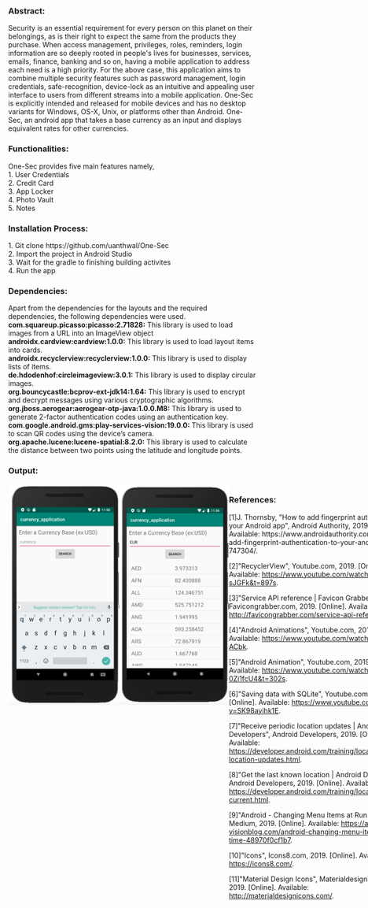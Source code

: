 <h3><b>Abstract:</b></h3>Security is an essential requirement for every person on this planet on their belongings, as is their right to expect the same from the products they purchase. When access management, privileges, roles, reminders, login information are so deeply rooted in people's lives for businesses, services, emails, finance, banking and so on, having a mobile application to address each need is a high priority. For the above case, this application aims to combine multiple security features such as password management, login credentials, safe-recognition, device-lock as an intuitive and appealing user interface to users from different streams into a mobile application. One-Sec is explicitly intended and released for mobile devices and has no desktop variants for Windows, OS-X, Unix, or platforms other than Android. 
One-Sec, an android app that takes a base currency as an input and displays equivalent rates for other currencies.

<h3><b>Functionalities:</b></h3>One-Sec provides five main features namely,<br/>
1. User Credentials <br/>
2. Credit Card <br/>
3. App Locker <br/>
4. Photo Vault <br/>
5. Notes <br/>

<h3><b>Installation Process:</b></h3>1. Git clone https://github.com/uanthwal/One-Sec<br/>
2. Import the project in Android Studio<br/>
3. Wait for the gradle to finishing building activites<br/>
4. Run the app<br/>

<h3><b>Dependencies:</b></h3>
Apart from the dependencies for the layouts and the required dependencies, the following dependencies were used. <br/>
<b>com.squareup.picasso:picasso:2.71828:</b> This library is used to load images from a URL into an ImageView object <br/>
<b>androidx.cardview:cardview:1.0.0:</b> This library is used to load layout items into cards. <br/>
<b>androidx.recyclerview:recyclerview:1.0.0:</b> This library is used to display lists of items. <br/>
<b>de.hdodenhof:circleimageview:3.0.1:</b> This library is used to display circular images. <br/>
<b>org.bouncycastle:bcprov-ext-jdk14:1.64:</b> This library is used to encrypt and decrypt messages using various cryptographic algorithms. <br/>
<b>org.jboss.aerogear:aerogear-otp-java:1.0.0.M8:</b> This library is used to generate 2-factor authentication codes using an authentication key. <br/>
<b>com.google.android.gms:play-services-vision:19.0.0:</b> This library is used to scan QR codes using the device’s camera.  <br/>
<b>org.apache.lucene:lucene-spatial:8.2.0:</b> This library is used to calculate the distance between two points using the latitude and longitude points. <br/>

<h3><b>Output:</b></h3>
<div style="display:flex;">
  <img src="https://github.com/uanthwal/Currency_Converter/blob/master/app_run_picture_1.png" height="450"/>
  <img src="https://github.com/uanthwal/Currency_Converter/blob/master/app_run_picture_2.png" height="450"/>
<div>

<h3><b>References:</b></h3>
[1]J. Thornsby, "How to add fingerprint authentication to your Android app", Android Authority, 2019. [Online]. Available: https://www.androidauthority.com/how-to-add-fingerprint-authentication-to-your-android-app-747304/.

[2]"RecyclerView", Youtube.com, 2019. [Online]. Available: https://www.youtube.com/watch?v=Vyqz_-sJGFk&t=897s.

[3]"Service API reference | Favicon Grabber", Favicongrabber.com, 2019. [Online]. Available: http://favicongrabber.com/service-api-reference.

[4]"Android Animations", Youtube.com, 2019. [Online]. Available: https://www.youtube.com/watch?v=n4IyvL-ACbk.

[5]"Android Animation", Youtube.com, 2019. [Online]. Available: https://www.youtube.com/watch?v=IK-0Zi1fcU4&t=302s.

[6]"Saving data with SQLite", Youtube.com, 2019. [Online]. Available: https://www.youtube.com/watch?v=SK98ayjhk1E.

[7]"Receive periodic location updates  |  Android Developers", Android Developers, 2019. [Online]. Available: https://developer.android.com/training/location/receive-location-updates.html.

[8]"Get the last known location  |  Android Developers", Android Developers, 2019. [Online]. Available: https://developer.android.com/training/location/retrieve-current.html.

[9]"Android - Changing Menu Items at Run Time", Medium, 2019. [Online]. Available: https://android.i-visionblog.com/android-changing-menu-items-at-run-time-48970f0cf1b7.

[10]"Icons", Icons8.com, 2019. [Online]. Available: https://icons8.com/.

[11]"Material Design Icons", Materialdesignicons.com, 2019. [Online]. Available: http://materialdesignicons.com/.
